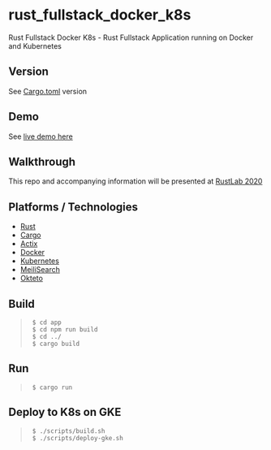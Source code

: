 # rust_fullstack_docker_k8s
Rust Fullstack Docker K8s - Rust Fullstack Application running on Docker and Kubernetes

## Version
See [Cargo.toml](Cargo.toml) version

## Demo
See [live demo here](https://fullstack.cameronmanavian.com/)

## Walkthrough
This repo and accompanying information will be presented at [RustLab 2020](https://www.rustlab.it/agenda/session/330894)

## Platforms / Technologies
* [Rust](https://www.rust-lang.org/en-US/)
* [Cargo](https://doc.rust-lang.org/cargo/)
* [Actix](https://actix.rs/)
* [Docker](https://www.docker.com/)
* [Kubernetes](https://kubernetes.io/)
* [MeiliSearch](https://www.meilisearch.com/)
* [Okteto](https://okteto.com/)


## Build
>      $ cd app
>      $ cd npm run build
>      $ cd ../
>      $ cargo build

## Run
>      $ cargo run

## Deploy to K8s on GKE
>      $ ./scripts/build.sh
>      $ ./scripts/deploy-gke.sh
